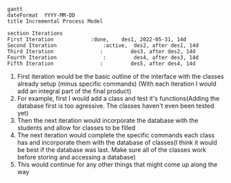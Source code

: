 ``` mermaid
gantt
dateFormat  YYYY-MM-DD
title Incremental Process Model

section Iterations
First Iteration            :done,    des1, 2022-05-31, 14d
Second Iteration               :active,  des2, after des1, 14d
Third Iteration               :         des3, after des2, 14d
Fourth Iteration               :         des4, after des3, 14d
Fifth Iteration               :         des5, after des4, 14d
```

1.  First iteration would be the basic outline of the interface with the classes already setup (minus specific commands)
(With each iteration I would add an integral part of the final product)
2.  For example, first I would add a class and test it's functions(Adding the database first is too agressive. The classes haven't even been tested yet)
3.  Then the next iteration would incorporate the database with the students and allow for classes to be filled
4.  The next iteration would complete the specific commands each class has and incorporate them with the database of classes(I think it would be best if the database was last. Make sure all of the classes work before storing and accessing a database)
5.  This would continue for any other things that might come up along the way

<!-- When do you plan to incorporate the database for course? - Tam Ngo -->
<!-- Do all Iterations take about the same time or do they take longer or shorter depending on the task? -->

